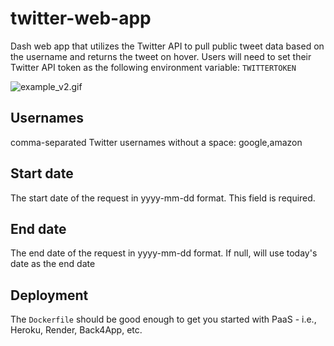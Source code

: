 # twitter-web-app
Dash web app that utilizes the Twitter API to pull public tweet data based on the username and returns the tweet on hover.
Users will need to set their Twitter API token as the following environment variable: `TWITTERTOKEN`

![example_v2.gif](image_files%2Fexample_v2.gif)

## Usernames
comma-separated Twitter usernames without a space: google,amazon

## Start date
The start date of the request in yyyy-mm-dd format. This field is required.

## End date
The end date of the request in yyyy-mm-dd format. If null, will use today's date as the end date

## Deployment
The `Dockerfile` should be good enough to get you started with PaaS - i.e., Heroku, Render, Back4App, etc.
